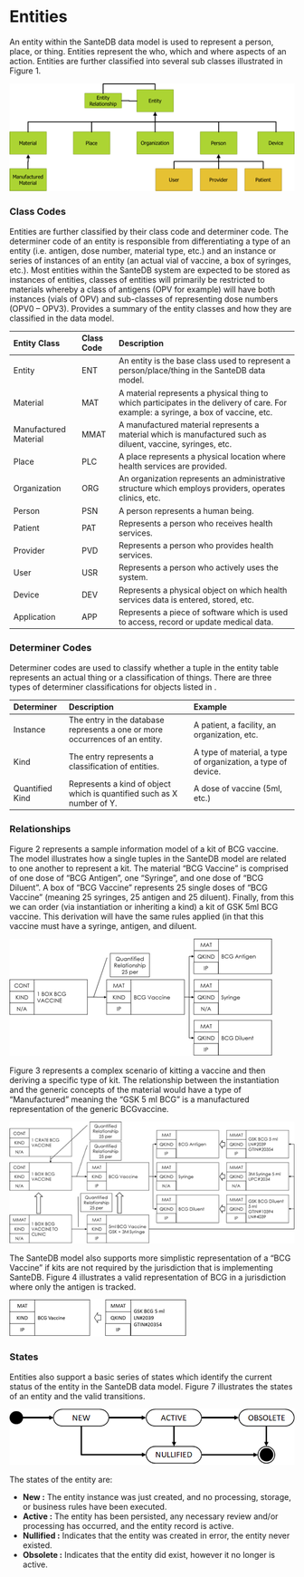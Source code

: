 # Entities

An entity within the SanteDB data model is used to represent a person, place, or thing. Entities represent the who, which and where aspects of an action. Entities are further classified into several sub classes illustrated in Figure 1.

![Figure 1 - Entity Classes](../../../../.gitbook/assets/image%20%28124%29.png)

### Class Codes

Entities are further classified by their class code and determiner code. The determiner code of an entity is responsible from differentiating a type of an entity \(i.e. antigen, dose number, material type, etc.\) and an instance or series of instances of an entity \(an actual vial of vaccine, a box of syringes, etc.\). Most entities within the SanteDB system are expected to be stored as instances of entities, classes of entities will primarily be restricted to materials whereby a class of antigens \(OPV for example\) will have both instances \(vials of OPV\) and sub-classes of representing dose numbers \(OPV0 – OPV3\). Provides a summary of the entity classes and how they are classified in the data model.

| **Entity Class** | **Class Code** | **Description** |
| :--- | :--- | :--- |
| Entity | ENT | An entity is the base class used to represent a person/place/thing in the SanteDB data model. |
| Material | MAT | A material represents a physical thing to which participates in the delivery of care. For example: a syringe, a box of vaccine, etc. |
| Manufactured Material | MMAT | A manufactured material represents a material which is manufactured such as diluent, vaccine, syringes, etc. |
| Place | PLC | A place represents a physical location where health services are provided. |
| Organization | ORG | An organization represents an administrative structure which employs providers, operates clinics, etc. |
| Person | PSN | A person represents a human being. |
| Patient | PAT | Represents a person who receives health services. |
| Provider | PVD | Represents a person who provides health services. |
| User | USR | Represents a person who actively uses the system. |
| Device | DEV | Represents a physical object on which health services data is entered, stored, etc. |
| Application | APP | Represents a piece of software which is used to access, record or update medical data. |

### Determiner Codes

Determiner codes are used to classify whether a tuple in the entity table represents an actual thing or a classification of things. There are three types of determiner classifications for objects listed in .

| **Determiner** | **Description** | **Example** |
| :--- | :--- | :--- |
| Instance | The entry in the database represents a one or more occurrences of an entity. | A patient, a facility, an organization, etc. |
| Kind | The entry represents a classification of entities. | A type of material, a type of organization, a type of device. |
| Quantified Kind | Represents a kind of object which is quantified such as X number of Y. | A dose of vaccine \(5ml, etc.\) |

### Relationships

Figure 2 represents a sample information model of a kit of BCG vaccine. The model illustrates how a single tuples in the SanteDB model are related to one another to represent a kit. The material “BCG Vaccine” is comprised of one dose of “BCG Antigen”, one “Syringe”, and one dose of “BCG Diluent”. A box of “BCG Vaccine” represents 25 single doses of “BCG Vaccine” \(meaning 25 syringes, 25 antigen and 25 diluent\). Finally, from this we can order \(via instantiation or inheriting a kind\) a kit of GSK 5ml BCG vaccine. This derivation will have the same rules applied \(in that this vaccine must have a syringe, antigen, and diluent.

![Figure 2 - Kitting of BCG](../../../../.gitbook/assets/image%20%2859%29.png)

Figure 3 represents a complex scenario of kitting a vaccine and then deriving a specific type of kit. The relationship between the instantiation and the generic concepts of the material would have a type of “Manufactured” meaning the “GSK 5 ml BCG” is a manufactured representation of the generic BCGvaccine.

![Figure 3 - Instantiating BCG Vaccine kit to Manufactured Materials ](../../../../.gitbook/assets/image%20%281%29.png)

The SanteDB model also supports more simplistic representation of a “BCG Vaccine” if kits are not required by the jurisdiction that is implementing SanteDB. Figure 4 illustrates a valid representation of BCG in a jurisdiction where only the antigen is tracked.

![Figure 4 - Representing an instance of a KIND of Entity](../../../../.gitbook/assets/image%20%2853%29.png)

### States

Entities also support a basic series of states which identify the current status of the entity in the SanteDB data model. Figure 7 illustrates the states of an entity and the valid transitions.

![Figure 7 - Entity State Diagram](../../../../.gitbook/assets/image%20%28101%29.png)

The states of the entity are:

* **New :** The entity instance was just created, and no processing, storage, or business rules have been executed.
* **Active :** The entity has been persisted, any necessary review and/or processing has occurred, and the entity record is active.
* **Nullified :** Indicates that the entity was created in error, the entity never existed.
* **Obsolete :** Indicates that the entity did exist, however it no longer is active.


